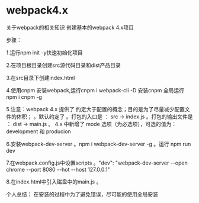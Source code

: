 # webpack4.x

关于webpack的相关知识
创建基本的webpack 4.x项目

步骤：

1.运行npm init -y快速初始化项目

2.在项目根目录创建src源代码目录和dist产品目录

3.在src目录下创建index.html

4.使用cnpm 安装webpack,运行cnpm i webpack-cli -D
    安装cnpm 全局运行 npm i cnpm -g
    
5.注意：webpack 4.x 提供了 约定大于配置的概念；目的是为了尽量减少配置文件的体积；
     。默认约定了
     。打包的入口是 ： src -> index.js
     。打包的输出文件是 ： dist -> main.js
     。 4.x 中新增了 mode 选项（为必选项），可选的值为： development 和  producion
     
6.安装webpack-dev-server
  。npm i webpack-dev-server -g
  。运行 npm run dev
  
7.在webpack.config.js中设置scripts
  。"dev": "webpack-dev-server --open chrome --port 8080 --hot --host 127.0.0.1"
 
8.在index.html中引入磁盘中的main.js
  。   <script src="/main.js"></script>
    
    
    
    
个人总结：
在安装的过程中为了避免错误，尽可能的使用全局安装


